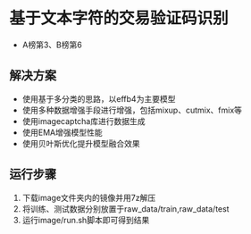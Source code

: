 # 基于文本字符的交易验证码识别
* A榜第3、B榜第6

## 解决方案

* 使用基于多分类的思路，以effb4为主要模型
* 使用多种数据增强手段进行增强，包括mixup、cutmix、fmix等
* 使用imagecaptcha库进行数据生成
* 使用EMA增强模型性能
* 使用贝叶斯优化提升模型融合效果


## 运行步骤
1. 下载image文件夹内的镜像并用7z解压
2. 将训练、测试数据分别放置于raw_data/train,raw_data/test
3. 运行image/run.sh脚本即可得到结果